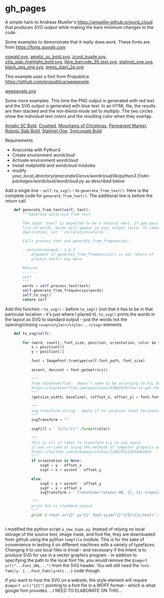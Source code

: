# gh_pages
A simple hack to Andreas Mueller's https://amueller.github.io/word_cloud that produces SVG output while making the bare minimum changes to the code.

Some examples to demonstrate that it really does work. These fonts are from https://fonts.google.com

[oswald.svg](https://loydg.github.io/gh_pages/examples/oswald.svg), 
[amatic_sc_bold.svg](https://loydg.github.io/gh_pages/examples/amatic_sc_bold.svg), 
[zcool_kuaile.svg](https://loydg.github.io/gh_pages/examples/zcool_kuaile.svg), 
[zilla_slab_highlight_bold.svg](https://loydg.github.io/gh_pages/examples/zilla_slab_highlight_bold.svg), 
[libre_barcode_39_text.svg](https://loydg.github.io/gh_pages/examples/libre_barcode_39_text.svg), 
[stalinist_one.svg](https://loydg.github.io/gh_pages/examples/stalinist_one.svg), 
[black_ops_one.svg](https://loydg.github.io/gh_pages/examples/black_ops_one.svg), 
[press_start_2p.svg](https://loydg.github.io/gh_pages/examples/press_start_2p.svg)

This example uses a font from Propublica. https://github.com/propublica/weepeople

[weepeople.svg](https://loydg.github.io/gh_pages/examples/weepeople.svg)

Some more examples. This time the PNG output is generated with red text and the SVG output is generated with blue text. In an HTML file, the results are then stacked and the *mix-blend-mode* set to *multiply*. The two circles show the individual text colors and the resulting color when they overlap.

[Amatic SC Bold](https://loydg.github.io/gh_pages/amatic_sc_bold_overlay.html), 
[Crushed](https://loydg.github.io/gh_pages/crushed_overlay.html), 
[Mountains of Christmas](https://loydg.github.io/gh_pages/mountains_of_christmas_overlay.html), 
[Permanent Marker](https://loydg.github.io/gh_pages/permanent_marker_overlay.html), 
[Roboto Slab Bold](https://loydg.github.io/gh_pages/roboto_slab_bold_overlay.html), 
[Stalinist One](https://loydg.github.io/gh_pages/stalinist_one_overlay.html), 
[Syncopate Bold](https://loydg.github.io/gh_pages/syncopate_bold_overlay.html)

Requirements
* Anaconda with Python3
* Create environment *wordcloud*
* Activate environment *wordcloud*
* Install *matplotlib* and *wordcloud* modules
* modify *your_local_directory/anaconda3/envs/wordcloud/lib/python3.7/site-packages/wordcloud/wordcloud.py* as described below

Add a single line - `self.to_svg()` - to `generate_from_text()`.
Here is the complete code for `generate_from_text()`. The additional line is before the return call.

```python
    def generate_from_text(self, text):
        """Generate wordcloud from text.

        The input "text" is expected to be a natural text. If you pass a sorted
        list of words, words will appear in your output twice. To remove this
        duplication, set ``collocations=False``.

        Calls process_text and generate_from_frequencies.

        ..versionchanged:: 1.2.2
            Argument of generate_from_frequencies() is not return of
            process_text() any more.

        Returns
        -------
        self
        """
        words = self.process_text(text)
        self.generate_from_frequencies(words)
        self.to_svg()
        return self
```

Add this function - `to_svg()` - before `to_img()` (not that it has to be in that particular location - it's just where I placed it). 
`to_svg()` prints the words in the layout as SVG to standard output - just the words not the opening/closing `<svg><style></style>...</svg>` elements.

```python
    def to_svg(self):
        
        for (word, count), font_size, position, orientation, color in self.layout_:
            x = position[0]
            y = position[1]
            
            font = ImageFont.truetype(self.font_path, font_size)
                    
            ascent, descent = font.getmetrics()
            
            """
            from stackoverflow - doesn't seem to be according to PIL docs (should return height, width) but doesn't work otherwise...
            https://stackoverflow.com/questions/43060479/how-to-get-the-font-pixel-height-using-pil-imagefont
            """
            (getsize_width, baseline), (offset_x, offset_y) = font.font.getsize(word)
            
            """
            svg transform string - empty if no rotation (text horizontal), otherwise contains rotate and translate numbers
            """
            svgTransform = ""    
            
            svgFill = ' fill="{}"'.format(color)    
               
            """
            this is all it takes to transform x,y to svg space 
            it was arrived at using the methods of computer graphics programmers
            https://twitter.com/erkaman2/status/1104105232034861056
            """
            if orientation is None:
                svgX = y - offset_x
                svgY = x + ascent - offset_y      
                
            else:
                svgX = y + ascent - offset_y
                svgY = x + offset_x
                svgTransform = ' transform="rotate(-90, {}, {}) translate({}, 0)"'.format(svgX, svgY, -getsize_width)

            """
            print SVG to standard output 
            """
            print ('<text x="{}" y="{}" font-size="{}"{}{}>{}</text>'.format(svgX, svgY, font_size, svgTransform, svgFill, word))
    
```

I modified the python script `a_new_hope.py`. Instead of relying on local storage of the source text, image mask, and font file, they are downloaded from github using the python `tempfile` module. This is for the sake of convenience in testing it on different machines with a variety of typefaces. Changing it to use local files is trivial - and necessary if the intent is to produce SVG for use in a vector graphics program - in addition to specifying the path to the local font file, you would remove the `@import url("...Font_URL...")` from the SVG header. You will still need the `font-family: {...Font_Family/etc...}` code though.

If you want to host the SVG on a website, the style element will require `@import url("{2}")` pointing to a font file in a WOFF format - which is what google font provides. ...I NEED TO ELABORATE ON THIS... 
